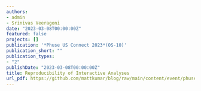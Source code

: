 ```yaml
---
authors:
- admin
- Srinivas Veeragoni
date: "2023-03-08T00:00:00Z"
featured: false
projects: []
publication: '*Phuse US Connect 2023*(OS-10)'
publication_short: ""
publication_types:
- "2"
publishDate: "2023-03-08T00:00:00Z"
title: Reproducibility of Interactive Analyses
url_pdf: https://github.com/mattkumar/blog/raw/main/content/event/phuse_os_2023/PAP_OS10.pdf
---
```

